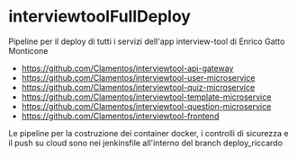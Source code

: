 # interviewtoolFullDeploy
Pipeline per il deploy di tutti i servizi dell'app interview-tool di Enrico Gatto Monticone

- https://github.com/Clamentos/interviewtool-api-gateway
- https://github.com/Clamentos/interviewtool-user-microservice
- https://github.com/Clamentos/interviewtool-quiz-microservice
- https://github.com/Clamentos/interviewtool-template-microservice
- https://github.com/Clamentos/interviewtool-question-microservice
- https://github.com/Clamentos/interviewtool-frontend

Le pipeline per la costruzione dei container docker, i controlli di sicurezza e il push su cloud sono nei jenkinsfile all'interno del branch deploy_riccardo
